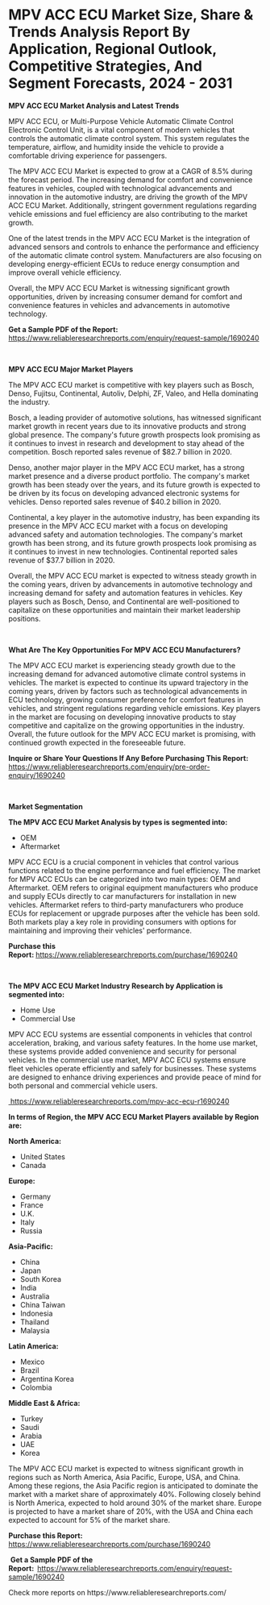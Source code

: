<p><h1>MPV ACC ECU Market Size, Share & Trends Analysis Report By Application, Regional Outlook, Competitive Strategies, And Segment Forecasts, 2024 - 2031</h1></p><p><strong>MPV ACC ECU Market Analysis and Latest Trends</strong></p>
<p><p>MPV ACC ECU, or Multi-Purpose Vehicle Automatic Climate Control Electronic Control Unit, is a vital component of modern vehicles that controls the automatic climate control system. This system regulates the temperature, airflow, and humidity inside the vehicle to provide a comfortable driving experience for passengers.</p><p>The MPV ACC ECU Market is expected to grow at a CAGR of 8.5% during the forecast period. The increasing demand for comfort and convenience features in vehicles, coupled with technological advancements and innovation in the automotive industry, are driving the growth of the MPV ACC ECU Market. Additionally, stringent government regulations regarding vehicle emissions and fuel efficiency are also contributing to the market growth.</p><p>One of the latest trends in the MPV ACC ECU Market is the integration of advanced sensors and controls to enhance the performance and efficiency of the automatic climate control system. Manufacturers are also focusing on developing energy-efficient ECUs to reduce energy consumption and improve overall vehicle efficiency.</p><p>Overall, the MPV ACC ECU Market is witnessing significant growth opportunities, driven by increasing consumer demand for comfort and convenience features in vehicles and advancements in automotive technology.</p></p>
<p><strong>Get a Sample PDF of the Report:&nbsp;</strong> <a href="https://www.reliableresearchreports.com/enquiry/request-sample/1690240">https://www.reliableresearchreports.com/enquiry/request-sample/1690240</a></p>
<p>&nbsp;</p>
<p><strong>MPV ACC ECU Major Market Players</strong></p>
<p><p>The MPV ACC ECU market is competitive with key players such as Bosch, Denso, Fujitsu, Continental, Autoliv, Delphi, ZF, Valeo, and Hella dominating the industry. </p><p>Bosch, a leading provider of automotive solutions, has witnessed significant market growth in recent years due to its innovative products and strong global presence. The company's future growth prospects look promising as it continues to invest in research and development to stay ahead of the competition. Bosch reported sales revenue of $82.7 billion in 2020.</p><p>Denso, another major player in the MPV ACC ECU market, has a strong market presence and a diverse product portfolio. The company's market growth has been steady over the years, and its future growth is expected to be driven by its focus on developing advanced electronic systems for vehicles. Denso reported sales revenue of $40.2 billion in 2020.</p><p>Continental, a key player in the automotive industry, has been expanding its presence in the MPV ACC ECU market with a focus on developing advanced safety and automation technologies. The company's market growth has been strong, and its future growth prospects look promising as it continues to invest in new technologies. Continental reported sales revenue of $37.7 billion in 2020.</p><p>Overall, the MPV ACC ECU market is expected to witness steady growth in the coming years, driven by advancements in automotive technology and increasing demand for safety and automation features in vehicles. Key players such as Bosch, Denso, and Continental are well-positioned to capitalize on these opportunities and maintain their market leadership positions.</p></p>
<p>&nbsp;</p>
<p><strong>What Are The Key Opportunities For MPV ACC ECU Manufacturers?</strong></p>
<p><p>The MPV ACC ECU market is experiencing steady growth due to the increasing demand for advanced automotive climate control systems in vehicles. The market is expected to continue its upward trajectory in the coming years, driven by factors such as technological advancements in ECU technology, growing consumer preference for comfort features in vehicles, and stringent regulations regarding vehicle emissions. Key players in the market are focusing on developing innovative products to stay competitive and capitalize on the growing opportunities in the industry. Overall, the future outlook for the MPV ACC ECU market is promising, with continued growth expected in the foreseeable future.</p></p>
<p><strong>Inquire or Share Your Questions If Any Before Purchasing This Report:</strong> <a href="https://www.reliableresearchreports.com/enquiry/pre-order-enquiry/1690240">https://www.reliableresearchreports.com/enquiry/pre-order-enquiry/1690240</a></p>
<p>&nbsp;</p>
<p><strong>Market Segmentation</strong></p>
<p><strong>The MPV ACC ECU Market Analysis by types is segmented into:</strong></p>
<p><ul><li>OEM</li><li>Aftermarket</li></ul></p>
<p><p>MPV ACC ECU is a crucial component in vehicles that control various functions related to the engine performance and fuel efficiency. The market for MPV ACC ECUs can be categorized into two main types: OEM and Aftermarket. OEM refers to original equipment manufacturers who produce and supply ECUs directly to car manufacturers for installation in new vehicles. Aftermarket refers to third-party manufacturers who produce ECUs for replacement or upgrade purposes after the vehicle has been sold. Both markets play a key role in providing consumers with options for maintaining and improving their vehicles' performance.</p></p>
<p><strong>Purchase this Report:&nbsp;</strong><a href="https://www.reliableresearchreports.com/purchase/1690240">https://www.reliableresearchreports.com/purchase/1690240</a></p>
<p>&nbsp;</p>
<p><strong>The MPV ACC ECU Market Industry Research by Application is segmented into:</strong></p>
<p><ul><li>Home Use</li><li>Commercial Use</li></ul></p>
<p><p>MPV ACC ECU systems are essential components in vehicles that control acceleration, braking, and various safety features. In the home use market, these systems provide added convenience and security for personal vehicles. In the commercial use market, MPV ACC ECU systems ensure fleet vehicles operate efficiently and safely for businesses. These systems are designed to enhance driving experiences and provide peace of mind for both personal and commercial vehicle users.</p></p>
<p><a href="https://www.reliableresearchreports.com/mpv-acc-ecu-r1690240">&nbsp;https://www.reliableresearchreports.com/mpv-acc-ecu-r1690240</a></p>
<p><strong>In terms of Region, the MPV ACC ECU Market Players available by Region are:</strong></p>
<p>
    <p> <strong> North America: </strong>
        <ul>
            <li>United States</li>
            <li>Canada</li>
        </ul>
        </p> 
    <p> <strong> Europe: </strong>
        <ul>
            <li>Germany</li>
            <li>France</li>
            <li>U.K.</li>
            <li>Italy</li>
            <li>Russia</li>
        </ul>
        </p> 
    <p> <strong> Asia-Pacific: </strong>
        <ul>
            <li>China</li>
            <li>Japan</li>
            <li>South Korea</li>
            <li>India</li>
            <li>Australia</li>
            <li>China Taiwan</li>
            <li>Indonesia</li>
            <li>Thailand</li>
            <li>Malaysia</li>
        </ul>
        </p> 
    <p> <strong> Latin America: </strong>
        <ul>
            <li>Mexico</li>
            <li>Brazil</li>
            <li>Argentina Korea</li>
            <li>Colombia</li>
        </ul>
        </p> 
    <p> <strong> Middle East & Africa: </strong>
        <ul>
            <li>Turkey</li>
            <li>Saudi</li>
            <li>Arabia</li>
            <li>UAE</li>
            <li>Korea</li>
        </ul>
    </p>
    </p>
<p><p>The MPV ACC ECU market is expected to witness significant growth in regions such as North America, Asia Pacific, Europe, USA, and China. Among these regions, the Asia Pacific region is anticipated to dominate the market with a market share of approximately 40%. Following closely behind is North America, expected to hold around 30% of the market share. Europe is projected to have a market share of 20%, with the USA and China each expected to account for 5% of the market share.</p></p>
<p><strong>Purchase this Report: </strong><a href="https://www.reliableresearchreports.com/purchase/1690240">https://www.reliableresearchreports.com/purchase/1690240</a></p>
<p>&nbsp;<strong>Get a Sample PDF of the Report:&nbsp;&nbsp;</strong><a href="https://www.reliableresearchreports.com/enquiry/request-sample/1690240">https://www.reliableresearchreports.com/enquiry/request-sample/1690240</a></p>
<p><strong></strong></p>
<p>Check more reports on https://www.reliableresearchreports.com/</p>